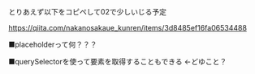 とりあえず以下をコピペして02で少しいじる予定

https://qiita.com/nakanosakaue_kunren/items/3d8485ef16fa06534488

■placeholderって何？？？

■querySelectorを使って要素を取得することもできる ←どゆこと？